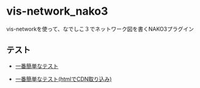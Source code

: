 # vis-network_nako3
vis-networkを使って、なでしこ３でネットワーク図を書くNAKO3プラグイン

## テスト

- [一番簡単なテスト](https://snowdrops89.github.io/vis-network_nako3/test/vis_test_0.html)

- [一番簡単なテスト(htmlでCDN取り込み)](https://snowdrops89.github.io/vis-network_nako3/test/vis_test_1.html)
